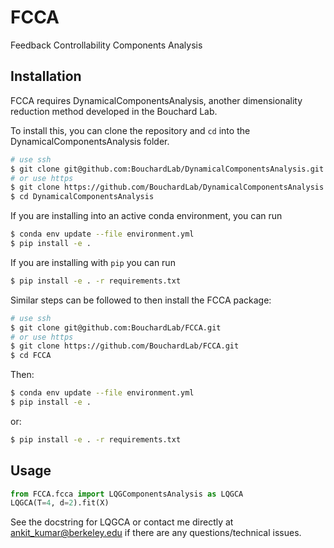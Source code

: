 # FCCA
Feedback Controllability Components Analysis

## Installation
FCCA requires DynamicalComponentsAnalysis, another dimensionality reduction method developed in the Bouchard Lab.


To install this, you can clone the repository and `cd` into the DynamicalComponentsAnalysis folder.

```bash
# use ssh
$ git clone git@github.com:BouchardLab/DynamicalComponentsAnalysis.git
# or use https
$ git clone https://github.com/BouchardLab/DynamicalComponentsAnalysis.git
$ cd DynamicalComponentsAnalysis
```

If you are installing into an active conda environment, you can run

```bash
$ conda env update --file environment.yml
$ pip install -e .
```

If you are installing with `pip` you can run

```bash
$ pip install -e . -r requirements.txt
```

Similar steps can be followed to then install the FCCA package:

```bash
# use ssh
$ git clone git@github.com:BouchardLab/FCCA.git
# or use https
$ git clone https://github.com/BouchardLab/FCCA.git
$ cd FCCA
```

Then:

```bash
$ conda env update --file environment.yml
$ pip install -e .
```

or:

```bash
$ pip install -e . -r requirements.txt
```

## Usage

```python
from FCCA.fcca import LQGComponentsAnalysis as LQGCA
LQGCA(T=4, d=2).fit(X)
```

See the docstring for LQGCA or contact me directly at ankit_kumar@berkeley.edu if there are any questions/technical issues.